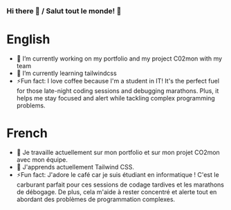 ### Hi there 👋 / Salut tout le monde! 👋

# English

- 🔭 I’m currently working on my portfolio and my project C02mon  with my team
- 🌱 I’m currently learning tailwindcss
- ⚡Fun fact: I love coffee because I'm a student in IT! It's the perfect fuel for those late-night coding sessions and debugging marathons. Plus, it helps me stay focused and alert while tackling complex programming problems.

# French

- 🔭 Je travaille actuellement sur mon portfolio et sur mon projet CO2mon avec mon équipe.
- 🌱 J'apprends actuellement Tailwind CSS.
- ⚡Fun fact: J'adore le café car je suis étudiant en informatique ! C'est le carburant parfait pour ces sessions de codage tardives et les marathons de débogage. De plus, cela m'aide à rester concentré et alerte tout en abordant des problèmes de programmation complexes.

